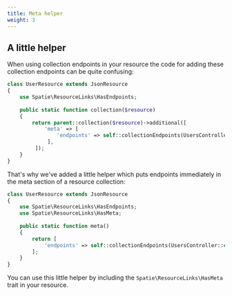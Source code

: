 ```yaml
---
title: Meta helper
weight: 3
---
```


## A little helper

When using collection endpoints in your resource the code for adding these collection endpoints can be quite confusing:

``` php
class UserResource extends JsonResource
{
    use Spatie\ResourceLinks\HasEndpoints;
    
    public static function collection($resource)
    {
        return parent::collection($resource)->additional([
            'meta' => [
                'endpoints' => self::collectionEndpoints(UsersController::class)
             ],
         ]);
    }
}
```

That's why we've added a little helper which puts endpoints immediately in the meta section of a resource collection:

``` php
class UserResource extends JsonResource
{
    use Spatie\ResourceLinks\HasEndpoints;
    use Spatie\ResourceLinks\HasMeta;
    
    public static function meta()
    {
        return [
            'endpoints' => self::collectionEndpoints(UsersController::class)
        ];
    }
}
```

You can use this little helper by including the `Spatie\ResourceLinks\HasMeta` trait in your resource.
